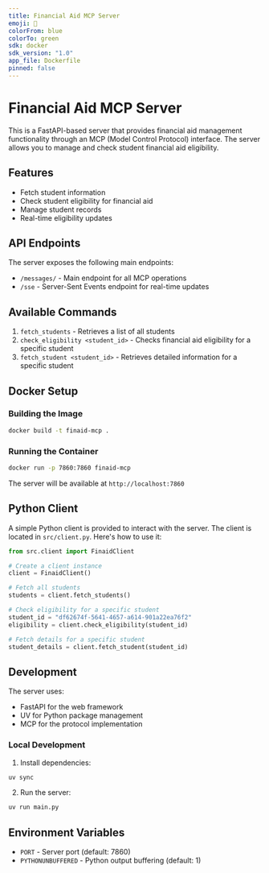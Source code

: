 ```yaml
---
title: Financial Aid MCP Server
emoji: 🧾
colorFrom: blue
colorTo: green
sdk: docker
sdk_version: "1.0"
app_file: Dockerfile
pinned: false
---
```


# Financial Aid MCP Server

This is a FastAPI-based server that provides financial aid management functionality through an MCP (Model Control Protocol) interface. The server allows you to manage and check student financial aid eligibility.

## Features

- Fetch student information
- Check student eligibility for financial aid
- Manage student records
- Real-time eligibility updates

## API Endpoints

The server exposes the following main endpoints:
- `/messages/` - Main endpoint for all MCP operations
- `/sse` - Server-Sent Events endpoint for real-time updates

## Available Commands

1. `fetch_students` - Retrieves a list of all students
2. `check_eligibility <student_id>` - Checks financial aid eligibility for a specific student
3. `fetch_student <student_id>` - Retrieves detailed information for a specific student

## Docker Setup

### Building the Image

```bash
docker build -t finaid-mcp .
```

### Running the Container

```bash
docker run -p 7860:7860 finaid-mcp
```

The server will be available at `http://localhost:7860`

## Python Client

A simple Python client is provided to interact with the server. The client is located in `src/client.py`. Here's how to use it:

```python
from src.client import FinaidClient

# Create a client instance
client = FinaidClient()

# Fetch all students
students = client.fetch_students()

# Check eligibility for a specific student
student_id = "df62674f-5641-4657-a614-901a22ea76f2"
eligibility = client.check_eligibility(student_id)

# Fetch details for a specific student
student_details = client.fetch_student(student_id)
```

## Development

The server uses:
- FastAPI for the web framework
- UV for Python package management
- MCP for the protocol implementation

### Local Development

1. Install dependencies:
```bash
uv sync
```

2. Run the server:
```bash
uv run main.py
```

## Environment Variables

- `PORT` - Server port (default: 7860)
- `PYTHONUNBUFFERED` - Python output buffering (default: 1)